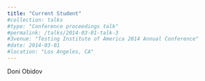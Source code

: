 ```yaml
---
title: "Current Student"
#collection: talks
#type: "Conference proceedings talk"
#permalink: /talks/2014-03-01-talk-3
#3venue: "Testing Institute of America 2014 Annual Conference"
#date: 2014-03-01
#location: "Los Angeles, CA"
---
```


Doni Obidov
